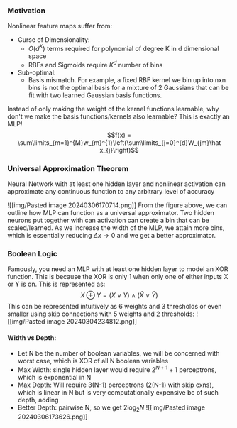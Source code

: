 
### Motivation
Nonlinear feature maps suffer from: 
- Curse of Dimensionality: 
	- $O(d^K)$ terms required for polynomial of degree K in d dimensional space
	- RBFs and Sigmoids require $K^d$ number of bins
- Sub-optimal: 
	- Basis mismatch. For example, a fixed RBF kernel we bin up into nxn bins is not the optimal basis for a mixture of 2 Gaussians that can be fit with two learned Gaussian basis functions. 

Instead of only making the weight of the kernel functions learnable, why don't we make the basis functions/kernels also learnable? This is exactly an MLP! 
$$f(x) = \sum\limits_{m=1}^{M}w_{m}^{1}\left(\sum\limits_{j=0}^{d}W_{jm}\hat x_{j}\right)$$
### Universal Approximation Theorem
Neural Network with at least one hidden layer and nonlinear activation can approximate any continuous function to any arbitrary level of accuracy

![[img/Pasted image 20240306170714.png]]
From the figure above, we can outline how MLP can function as a universal approximator. Two hidden neurons put together with can activation can create a bin that can be scaled/learned. As we increase the width of the MLP, we attain more bins, which is essentially reducing $\Delta x \rightarrow 0$ and we get a better approximator.     
### Boolean Logic 
Famously, you need an MLP with at least one hidden layer to model an XOR function. 
This is because the XOR is only 1 when only one of either inputs X or Y is on. This is represented as: 
$$X \oplus Y = (X \lor Y) \land (\bar X \lor \bar Y)$$
This can be represented intuitively as 6 weights and 3 thresholds or even smaller using skip connections with 5 weights and 2 thresholds: 
![[img/Pasted image 20240304234812.png]]

#### Width vs Depth: 
- Let N be the number of boolean variables, we will be concerned with worst case, which is XOR of all N boolean variables
- Max Width: single hidden layer would require $2^{N+1}+1$ perceptrons, which is exponential in N
- Max Depth: Will require 3(N-1) perceptrons (2(N-1) with skip cxns), which is linear in N but is very computationally expensive bc of such depth, adding 
- Better Depth: pairwise N, so we get $2\log_{2}N$ 
![[img/Pasted image 20240306173626.png]]

